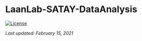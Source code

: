 # LaanLab-SATAY-DataAnalysis

[![License](https://img.shields.io/badge/License-BSD%202--Clause-orange.svg)](https://opensource.org/licenses/BSD-2-Clause)

*Last updated: February 15, 2021*
